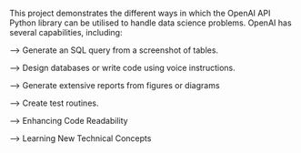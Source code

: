 This project demonstrates the different ways in which the OpenAI API Python library can be utilised to handle data science problems.
OpenAI has several capabilities, including: 

--> Generate an SQL query from a screenshot of tables.

--> Design databases or write code using voice instructions.

--> Generate extensive reports from figures or diagrams

--> Create test routines.

--> Enhancing Code Readability 

--> Learning New Technical Concepts
